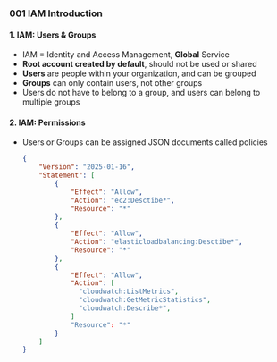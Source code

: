### 001 IAM Introduction

#### 1. IAM: Users & Groups
- IAM = Identity and Access Management, **Global** Service
- **Root account created by default**, should not be used or shared
- **Users** are people within your organization, and can be grouped
- **Groups** can only contain users, not other groups
- Users do not have to belong to a group, and users can belong to multiple groups

#### 2. IAM: Permissions
- Users or Groups can be assigned JSON documents called policies
  ````json
  {
      "Version": "2025-01-16",
      "Statement": [
          {
              "Effect": "Allow",
              "Action": "ec2:Desctibe*",
              "Resource": "*"
          },
          {
              "Effect": "Allow",
              "Action": "elasticloadbalancing:Desctibe*",
              "Resource": "*"
          },
          {
              "Effect": "Allow",
              "Action": [
                "cloudwatch:ListMetrics",
                "cloudwatch:GetMetricStatistics",
                "cloudwatch:Describe*",
              ]
              "Resource": "*"
          }
      ]
  }
  ````
